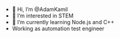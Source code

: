 - 👋 Hi, I’m @AdamKamil
- 👀 I’m interested in STEM
- 🌱 I’m currently learning Node.js and C++
- Working as automation test engineer 


<!---
AdamKamil/AdamKamil is a ✨ special ✨ repository because its `README.md` (this file) appears on your GitHub profile.
You can click the Preview link to take a look at your changes.
--->
